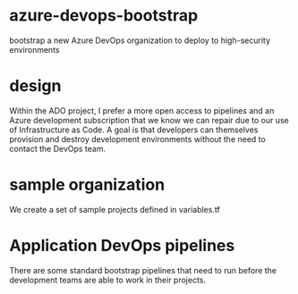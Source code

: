 # azure-devops-bootstrap
bootstrap a new Azure DevOps organization to deploy to high-security environments

# design

Within the ADO project, I prefer a more open access to pipelines and an Azure development subscription that we know we can repair due to our use of Infrastructure as Code.  A goal is that developers can themselves provision and destroy development environments without the need to contact the DevOps team.

# sample organization

We create a set of sample projects defined in variables.tf

# Application DevOps pipelines

There are some standard bootstrap pipelines that need to run before the development teams are able to work in their projects.


